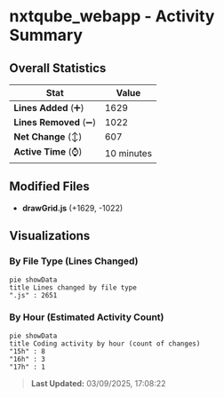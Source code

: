 # nxtqube_webapp - Activity Summary 

## Overall Statistics

| Stat                   | Value                                                             |
| ---------------------- | ----------------------------------------------------------------- |
| **Lines Added** (➕)   | 1629                                          |
| **Lines Removed** (➖) | 1022                                        |
| **Net Change** (↕)    | 607                |
| **Active Time** (⌚)   | 10 minutes |


## Modified Files
- **drawGrid.js** (+1629, -1022)

## Visualizations

### By File Type (Lines Changed)

```mermaid
pie showData
title Lines changed by file type
".js" : 2651
```

### By Hour (Estimated Activity Count)

```mermaid
pie showData
title Coding activity by hour (count of changes)
"15h" : 8
"16h" : 3
"17h" : 1
```


> **Last Updated:** 03/09/2025, 17:08:22
